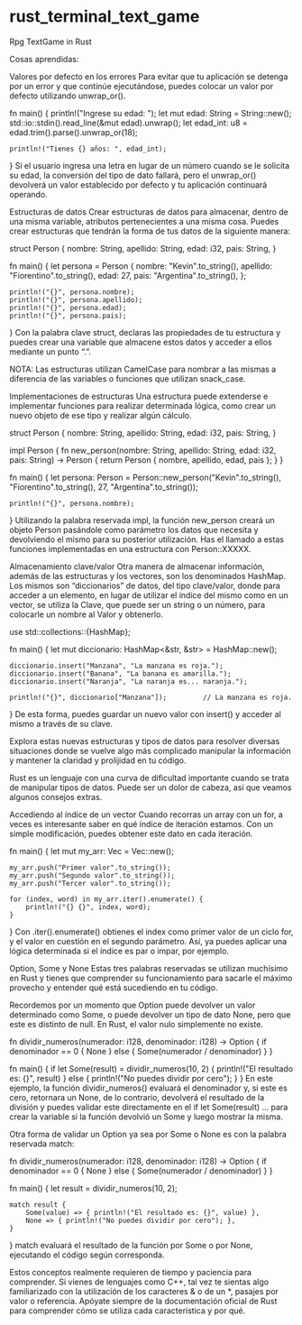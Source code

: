 # rust_terminal_text_game
Rpg TextGame in Rust


Cosas aprendidas:

Valores por defecto en los errores
Para evitar que tu aplicación se detenga por un error y que continúe ejecutándose, puedes colocar un valor por defecto utilizando unwrap_or().

fn main() {
    println!("Ingrese su edad: ");
    let mut edad: String = String::new();
    std::io::stdin().read_line(&mut edad).unwrap();
    let edad_int: u8 = edad.trim().parse().unwrap_or(18);

    println!("Tienes {} años: ", edad_int);	
}
Si el usuario ingresa una letra en lugar de un número cuando se le solicita su edad, la conversión del tipo de dato fallará, pero el unwrap_or() devolverá un valor establecido por defecto y tu aplicación continuará operando.

Estructuras de datos
Crear estructuras de datos para almacenar, dentro de una misma variable, atributos pertenecientes a una misma cosa. Puedes crear estructuras que tendrán la forma de tus datos de la siguiente manera:

struct Person {
    nombre: String,
    apellido: String,
    edad: i32,
    pais: String,
}

fn main() {
    let persona = Person {
        nombre: "Kevin".to_string(),
        apellido: "Fiorentino".to_string(),
        edad: 27,
        pais: "Argentina".to_string(),
    };

    println!("{}", persona.nombre);
    println!("{}", persona.apellido);
    println!("{}", persona.edad);
    println!("{}", persona.pais);
}
Con la palabra clave struct, declaras las propiedades de tu estructura y puedes crear una variable que almacene estos datos y acceder a ellos mediante un punto “.”.

NOTA: Las estructuras utilizan CamelCase para nombrar a las mismas a diferencia de las variables o funciones que utilizan snack_case.

 

Implementaciones de estructuras
Una estructura puede extenderse e implementar funciones para realizar determinada lógica, como crear un nuevo objeto de ese tipo y realizar algún cálculo.

struct Person {
    nombre: String,
    apellido: String,
    edad: i32,
    pais: String,
}

impl Person {
    fn new_person(nombre: String, apellido: String, edad: i32, pais: String) -> Person {
        return Person { nombre, apellido, edad, pais };
    }
}

fn main() {
    let persona: Person = Person::new_person("Kevin".to_string(), "Fiorentino".to_string(), 27, "Argentina".to_string());

    println!("{}", persona.nombre);
}
Utilizando la palabra reservada impl, la función new_person creará un objeto Person pasándole como parámetro los datos que necesita y devolviendo el mismo para su posterior utilización. Has el llamado a estas funciones implementadas en una estructura con Person::XXXXX.

Almacenamiento clave/valor
Otra manera de almacenar información, además de las estructuras y los vectores, son los denominados HashMap. Los mismos son “diccionarios” de datos, del tipo clave/valor, donde para acceder a un elemento, en lugar de utilizar el índice del mismo como en un vector, se utiliza la Clave, que puede ser un string o un número, para colocarle un nombre al Valor y obtenerlo.

use std::collections::{HashMap};

fn main() {
    let mut diccionario: HashMap<&str, &str> = HashMap::new();

    diccionario.insert("Manzana", "La manzana es roja.");
    diccionario.insert("Banana", "La banana es amarilla.");
    diccionario.insert("Naranja", "La naranja es... naranja.");

    println!("{}", diccionario["Manzana"]);			// La manzana es roja.
}
De esta forma, puedes guardar un nuevo valor con insert() y acceder al mismo a través de su clave.

Explora estas nuevas estructuras y tipos de datos para resolver diversas situaciones donde se vuelve algo más complicado manipular la información y mantener la claridad y prolijidad en tu código.

Rust es un lenguaje con una curva de dificultad importante cuando se trata de manipular tipos de datos. Puede ser un dolor de cabeza, así que veamos algunos consejos extras.

Accediendo al índice de un vector
Cuando recorras un array con un for, a veces es interesante saber en qué índice de iteración estamos. Con un simple modificación, puedes obtener este dato en cada iteración.

fn main() {
    let mut my_arr: Vec<String> = Vec::new();

    my_arr.push("Primer valor".to_string());
    my_arr.push("Segundo valor".to_string());
    my_arr.push("Tercer valor".to_string());

    for (index, word) in my_arr.iter().enumerate() {
        println!("{} {}", index, word);
    }
}
Con .iter().enumerate() obtienes el index como primer valor de un ciclo for, y el valor en cuestión en el segundo parámetro. Así, ya puedes aplicar una lógica determinada si el índice es par o impar, por ejemplo.

Option, Some y None
Estas tres palabras reservadas se utilizan muchísimo en Rust y tienes que comprender su funcionamiento para sacarle el máximo provecho y entender qué está sucediendo en tu código.

Recordemos por un momento que Option<T> puede devolver un valor determinado como Some, o puede devolver un tipo de dato None, pero que este es distinto de null. En Rust, el valor nulo simplemente no existe.

fn dividir_numeros(numerador: i128, denominador: i128) -> Option<i128> {
    if denominador == 0 {
        None
    } else {
        Some(numerador / denominador)
    }
}

fn main() {
    if let Some(result) = dividir_numeros(10, 2) {
        println!("El resultado es: {}", result)
    } else {
        println!("No puedes dividir por cero");
    }
}
En este ejemplo, la función dividir_numeros() evaluará el denominador y, si este es cero, retornara un None, de lo contrario, devolverá el resultado de la división y puedes validar este directamente en el if let Some(result) ... para crear la variable si la función devolvió un Some y luego mostrar la misma.

Otra forma de validar un Option ya sea por Some o None es con la palabra reservada match:

fn dividir_numeros(numerador: i128, denominador: i128) -> Option<i128> {
    if denominador == 0 {
        None
    } else {
        Some(numerador / denominador)
    }
}

fn main() {
    let result = dividir_numeros(10, 2);

    match result {
        Some(value) => { println!("El resultado es: {}", value) },
        None => { println!("No puedes dividir por cero"); },
    }
}
match evaluará el resultado de la función por Some o por None, ejecutando el código según corresponda.

Estos conceptos realmente requieren de tiempo y paciencia para comprender. Si vienes de lenguajes como C++, tal vez te sientas algo familiarizado con la utilización de los caracteres & o de un *, pasajes por valor o referencia. Apóyate siempre de la documentación oficial de Rust para comprender cómo se utiliza cada característica y por qué.